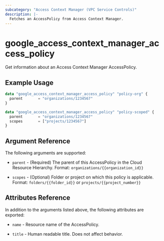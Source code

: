 ```yaml
---
subcategory: "Access Context Manager (VPC Service Controls)"
description: |-
  Fetches an AccessPolicy from Access Context Manager.
---
```


# google_access_context_manager_access_policy

Get information about an Access Context Manager AccessPolicy.

## Example Usage

```tf
data "google_access_context_manager_access_policy" "policy-org" {
  parent       = "organizations/1234567"
}

data "google_access_context_manager_access_policy" "policy-scoped" {
  parent       = "organizations/1234567"
  scopes       = ["projects/1234567"]
}

```

## Argument Reference

The following arguments are supported:

* `parent` - (Required) The parent of this AccessPolicy in the Cloud Resource Hierarchy. Format: `organizations/{{organization_id}}`

* `scopes` - (Optional) Folder or project on which this policy is applicable. Format: `folders/{{folder_id}}` or `projects/{{project_number}}`


## Attributes Reference

In addition to the arguments listed above, the following attributes are exported:

* `name` - Resource name of the AccessPolicy.

* `title` - Human readable title. Does not affect behavior.
